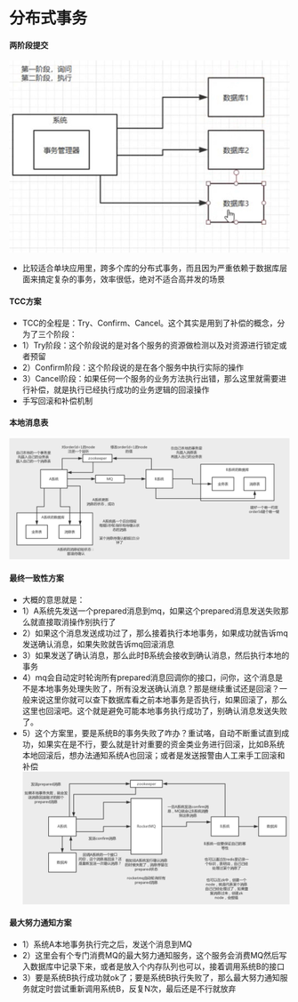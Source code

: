 # 分布式事务

#### 两阶段提交
![-w588](media/15706620750230/15706628090833.jpg)
* 比较适合单块应用里，跨多个库的分布式事务，而且因为严重依赖于数据库层面来搞定复杂的事务，效率很低，绝对不适合高并发的场景

#### TCC方案
* TCC的全程是：Try、Confirm、Cancel。这个其实是用到了补偿的概念，分为了三个阶段：
* 1）Try阶段：这个阶段说的是对各个服务的资源做检测以及对资源进行锁定或者预留
* 2）Confirm阶段：这个阶段说的是在各个服务中执行实际的操作
* 3）Cancel阶段：如果任何一个服务的业务方法执行出错，那么这里就需要进行补偿，就是执行已经执行成功的业务逻辑的回滚操作
* 手写回滚和补偿机制

#### 本地消息表
![-w1050](media/15706620750230/15706636401755.jpg)

#### 最终一致性方案
* 大概的意思就是：
* 1）A系统先发送一个prepared消息到mq，如果这个prepared消息发送失败那么就直接取消操作别执行了
* 2）如果这个消息发送成功过了，那么接着执行本地事务，如果成功就告诉mq发送确认消息，如果失败就告诉mq回滚消息
* 3）如果发送了确认消息，那么此时B系统会接收到确认消息，然后执行本地的事务
* 4）mq会自动定时轮询所有prepared消息回调你的接口，问你，这个消息是不是本地事务处理失败了，所有没发送确认消息？那是继续重试还是回滚？一般来说这里你就可以查下数据库看之前本地事务是否执行，如果回滚了，那么这里也回滚吧。这个就是避免可能本地事务执行成功了，别确认消息发送失败了。
* 5）这个方案里，要是系统B的事务失败了咋办？重试咯，自动不断重试直到成功，如果实在是不行，要么就是针对重要的资金类业务进行回滚，比如B系统本地回滚后，想办法通知系统A也回滚；或者是发送报警由人工来手工回滚和补偿
![-w1188](media/15706620750230/15706640913033.jpg)

#### 最大努力通知方案
* 1）系统A本地事务执行完之后，发送个消息到MQ
* 2）这里会有个专门消费MQ的最大努力通知服务，这个服务会消费MQ然后写入数据库中记录下来，或者是放入个内存队列也可以，接着调用系统B的接口
* 3）要是系统B执行成功就ok了；要是系统B执行失败了，那么最大努力通知服务就定时尝试重新调用系统B，反复N次，最后还是不行就放弃